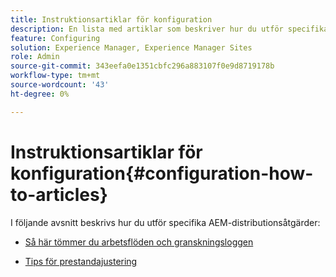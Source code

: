 ```yaml
---
title: Instruktionsartiklar för konfiguration
description: En lista med artiklar som beskriver hur du utför specifika distributionsåtgärder i AEM.
feature: Configuring
solution: Experience Manager, Experience Manager Sites
role: Admin
source-git-commit: 343eefa0e1351cbfc296a883107f0e9d8719178b
workflow-type: tm+mt
source-wordcount: '43'
ht-degree: 0%

---
```


# Instruktionsartiklar för konfiguration{#configuration-how-to-articles}

I följande avsnitt beskrivs hur du utför specifika AEM-distributionsåtgärder:

<!--
* [How to Use the Log Viewer](https://helpx.adobe.com/experience-manager/kb/logsviewer.html)
-->

* [Så här tömmer du arbetsflöden och granskningsloggen](https://experienceleague.adobe.com/en/docs/experience-cloud-kcs/kbarticles/ka-24590)

* [Tips för prestandajustering](/help/sites-deploying/configuring-performance.md)

<!--
* [How to Remove Features From the Welcome Screen](/help/sites-developing/customizing-the-welcome-console.md)

* [How to Turn Off the Location Tracker Feature](https://helpx.adobe.com/experience-manager/kb/turn-off-geolocation.html)
-->